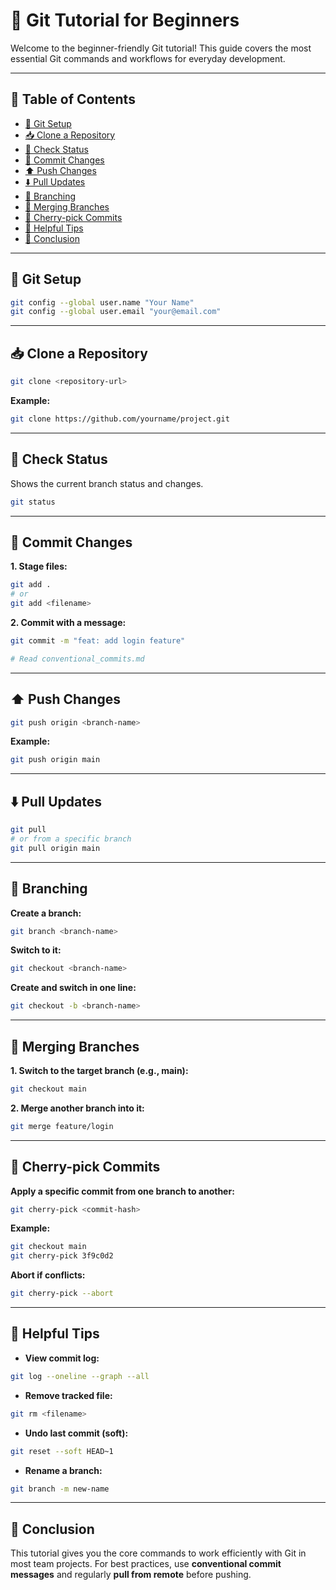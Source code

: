 # 🧠 Git Tutorial for Beginners <!-- omit in toc -->

Welcome to the beginner-friendly Git tutorial! This guide covers the most essential Git commands and workflows for everyday development.

---

## 📁 Table of Contents <!-- omit in toc -->

- [🔧 Git Setup](#-git-setup)
- [📥 Clone a Repository](#-clone-a-repository)
- [📄 Check Status](#-check-status)
- [📝 Commit Changes](#-commit-changes)
- [⬆️ Push Changes](#️-push-changes)
- [⬇️ Pull Updates](#️-pull-updates)
- [🌱 Branching](#-branching)
- [🔀 Merging Branches](#-merging-branches)
- [🍒 Cherry-pick Commits](#-cherry-pick-commits)
- [📌 Helpful Tips](#-helpful-tips)
- [🏁 Conclusion](#-conclusion)

---

## 🔧 Git Setup

```bash
git config --global user.name "Your Name"
git config --global user.email "your@email.com"
```

---

## 📥 Clone a Repository

```bash
git clone <repository-url>
```

**Example:**

```bash
git clone https://github.com/yourname/project.git
```

---

## 📄 Check Status

Shows the current branch status and changes.

```bash
git status
```

---

## 📝 Commit Changes

**1. Stage files:**

```bash
git add .
# or
git add <filename>
```

**2. Commit with a message:**

```bash
git commit -m "feat: add login feature"

# Read conventional_commits.md
```

---

## ⬆️ Push Changes

```bash
git push origin <branch-name>
```

**Example:**

```bash
git push origin main
```

---

## ⬇️ Pull Updates

```bash
git pull
# or from a specific branch
git pull origin main
```

---

## 🌱 Branching

**Create a branch:**

```bash
git branch <branch-name>
```

**Switch to it:**

```bash
git checkout <branch-name>
```

**Create and switch in one line:**

```bash
git checkout -b <branch-name>
```

---

## 🔀 Merging Branches

**1. Switch to the target branch (e.g., main):**

```bash
git checkout main
```

**2. Merge another branch into it:**

```bash
git merge feature/login
```

---

## 🍒 Cherry-pick Commits

**Apply a specific commit from one branch to another:**

```bash
git cherry-pick <commit-hash>
```

**Example:**

```bash
git checkout main
git cherry-pick 3f9c0d2
```

**Abort if conflicts:**

```bash
git cherry-pick --abort
```

---

## 📌 Helpful Tips

- **View commit log:**

```bash
git log --oneline --graph --all
```

- **Remove tracked file:**

```bash
git rm <filename>
```

- **Undo last commit (soft):**

```bash
git reset --soft HEAD~1
```

- **Rename a branch:**

```bash
git branch -m new-name
```

---

## 🏁 Conclusion
This tutorial gives you the core commands to work efficiently with Git in most team projects. For best practices, use **conventional commit messages** and regularly **pull from remote** before pushing.